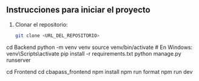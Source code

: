 ## Instrucciones para iniciar el proyecto

1. Clonar el repositorio:
   ```bash
   git clone <URL_DEL_REPOSITORIO>

cd Backend
python -m venv venv
source venv/bin/activate  # En Windows: venv\Scripts\activate
pip install -r requirements.txt
python manage.py runserver

cd Frontend
cd cbapass_frontend
npm install
npm run format
npm run dev
